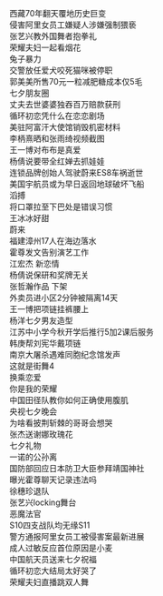 西藏70年翻天覆地历史巨变  
侵害阿里女员工嫌疑人涉嫌强制猥亵  
张艺兴教外国舞者抱拳礼  
荣耀夫妇一起看烟花  
兔子暴力  
交警放任爱犬咬死猫咪被停职  
郭美美所售70元一粒减肥糖成本仅5毛  
七夕朋友圈  
丈夫去世婆婆独吞百万赔款获刑  
循环初恋凭什么在恋恋剧场  
美驻阿富汗大使馆销毁机密材料  
李柄熹晒和张雨绮视频截图  
王一博对布布是真爱  
杨倩说要带全红婵去抓娃娃  
连锁品牌创始人驾驶蔚来ES8车祸逝世  
美国宇航员或为早日返回地球破坏飞船  
滔搏  
将口罩拉至下巴处是错误习惯  
王冰冰好甜  
蔚来  
福建漳州17人在海边落水  
霍尊发文告别演艺工作  
江宏杰 新恋情  
杨倩说保研和奖牌无关  
张哲瀚作品 下架  
外卖员进小区2分钟被隔离14天  
王一博把项链挂裤腰上  
杨洋七夕男友造型  
江苏中小学今秋开学后推行5加2课后服务  
韩庚帮刘宪华戴项链  
南京大屠杀遇难同胞纪念馆发声  
这就是街舞4  
换乘恋爱  
你是我的荣耀  
中国田径队教你如何正确使用腹肌  
央视七夕晚会  
为啥看披荆斩棘的哥哥会想哭  
张杰送谢娜玫瑰花  
七夕礼物  
一诺的公孙离  
国防部回应日本防卫大臣参拜靖国神社  
曝光霍尊聊天记录违法吗  
徐穗珍退队  
张艺兴locking舞台  
恶魔法官  
S10四支战队均无缘S11  
警方通报阿里女员工被侵害案最新进展  
成人过敏反应首位原因是小麦  
中国航天员送来七夕祝福  
循环初恋大结局太好哭了  
荣耀夫妇直播跳双人舞  
